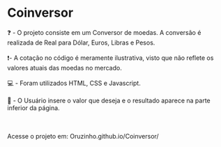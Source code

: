 # Coinversor
❓️ - O projeto consiste em um Conversor de moedas. A conversão é realizada de Real para Dólar, Euros, Libras e Pesos. 
<br><br>
❗️- A cotação no código é meramente ilustrativa, visto que não reflete os valores atuais das moedas no mercado.
<br><br>
💻️ - Foram utilizados HTML, CSS e Javascript. 
<br><br>
📝 - O Usuário insere o valor que deseja e o resultado aparece na parte inferior da página.

<br><br>
Acesse o projeto em: Oruzinho.github.io/Coinversor/
